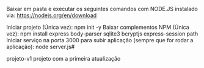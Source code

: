 Baixar em pasta e executar os seguintes comandos com NODE.JS instalado via: https://nodejs.org/en/download

Iniciar projeto (Única vez): npm init -y Baixar complementos 
NPM (Única vez): 
npm install express body-parser sqlite3 bcryptjs express-session path 
Iniciar serviço na porta 3000 para subir aplicação (sempre que for rodar a aplicação): 
node server.js# 

projeto-v1
projeto com a primeira atualização
